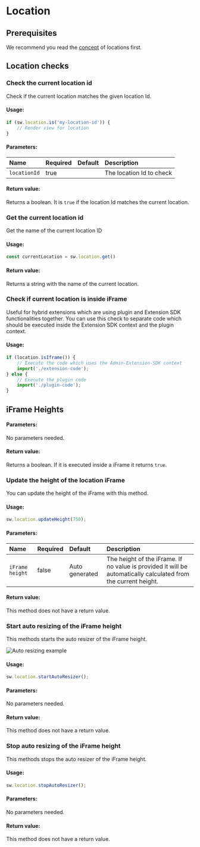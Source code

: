 # Location

## Prerequisites
We recommend you read the [concept](../4_concepts/locations.md) of locations first.
## Location checks

### Check the current location id

Check if the current location matches the given location Id.

#### Usage:

```ts
if (sw.location.is('my-location-id')) {
    // Render view for location
}
```

#### Parameters:
| Name         | Required | Default | Description              |
| :----------- | :------- | :------ | :----------------------- |
| `locationId` | true     |         | The location Id to check |

#### Return value:
Returns a boolean. It is `true` if the location Id matches the current location.

### Get the current location id

Get the name of the current location ID

#### Usage:

```ts
const currentLocation = sw.location.get()
```

#### Return value:
Returns a string with the name of the current location.

### Check if current location is inside iFrame

Useful for hybrid extensions which are using plugin and Extension SDK functionalities together. You can use this 
check to separate code which should be executed inside the Extension SDK context and the plugin context.

#### Usage:

```ts
if (location.isIframe()) {
    // Execute the code which uses the Admin-Extension-SDK context
    import('./extension-code');
} else {
    // Execute the plugin code
    import('./plugin-code');
}
```

## iFrame Heights

#### Parameters:
No parameters needed.

#### Return value:
Returns a boolean. If it is executed inside a iFrame it returns `true`.

### Update the height of the location iFrame

You can update the height of the iFrame with this method.

#### Usage:

```ts
sw.location.updateHeight(750);
```

#### Parameters:
| Name            | Required | Default        | Description                                                                                                    |
| :-------------- | :------- | :------------- | :------------------------------------------------------------------------------------------------------------- |
| `iFrame height` | false    | Auto generated | The height of the iFrame. If no value is provided it will be automatically calculated from the current height. |

#### Return value:
This method does not have a return value.

### Start auto resizing of the iFrame height

This methods starts the auto resizer of the iFrame height.

![Auto resizing example](../4_concepts/assets/auto-resizer.gif)

#### Usage:

```ts
sw.location.startAutoResizer();
```

#### Parameters:
No parameters needed.

#### Return value:
This method does not have a return value.

### Stop auto resizing of the iFrame height

This methods stops the auto resizer of the iFrame height.

#### Usage:

```ts
sw.location.stopAutoResizer();
```

#### Parameters:
No parameters needed.

#### Return value:
This method does not have a return value.